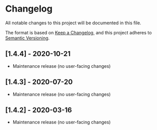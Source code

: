 # Changelog

All notable changes to this project will be documented in this file.

The format is based on [Keep a Changelog](https://keepachangelog.com/en/1.0.0/),
and this project adheres to [Semantic Versioning](https://semver.org/spec/v2.0.0.html).

<!-- ## [Unreleased] -->

## [1.4.4] - 2020-10-21

- Maintenance release (no user-facing changes)

## [1.4.3] - 2020-07-20

- Maintenance release (no user-facing changes)

## [1.4.2] - 2020-03-16

- Maintenance release (no user-facing changes)
